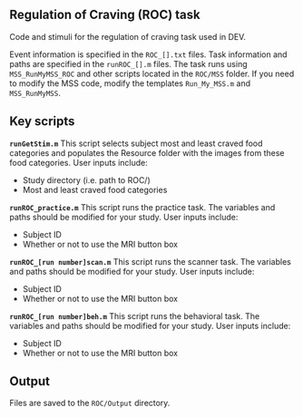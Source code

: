 ## Regulation of Craving (ROC) task

Code and stimuli for the regulation of craving task used in DEV.

Event information is specified in the `ROC_[].txt` files. Task information and paths are specified in the `runROC_[].m` files. The task runs using `MSS_RunMyMSS_ROC` and other scripts located in the `ROC/MSS` folder. If you need to modify the MSS code, modify the templates `Run_My_MSS.m` and `MSS_RunMyMSS`.

## Key scripts
**`runGetStim.m`** 
This script selects subject most and least craved food categories and populates the Resource folder with the images from these food categories. User inputs include:
- Study directory (i.e. path to ROC/)
- Most and least craved food categories

**`runROC_practice.m`**
This script runs the practice task. The variables and paths should be modified for your study. User inputs include:
- Subject ID
- Whether or not to use the MRI button box

**`runROC_[run number]scan.m`**
This script runs the scanner task. The variables and paths should be modified for your study. User inputs include:
- Subject ID
- Whether or not to use the MRI button box

**`runROC_[run number]beh.m`**
This script runs the behavioral task. The variables and paths should be modified for your study. User inputs include:
- Subject ID
- Whether or not to use the MRI button box

## Output
Files are saved to the `ROC/Output` directory. 